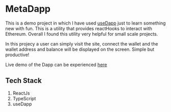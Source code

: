 # MetaDapp
This is a demo project in which I have used [useDapp](https://usedapp.io/) just to learn something new with fun. This is a utility that provides reactHooks to interact with Ethereum. Overall I found this utility very helpful for small scale projects.

In this projecy a user can simply visit the site, connect the wallet and the wallet address and balance will be displayed on the screen. Simple but productive!

Live demo of the Dapp can be experienced [here](https://metadapp.dappsbuilder.info/)

## Tech Stack
1. ReactJs
2. TypeScript
2. useDapp